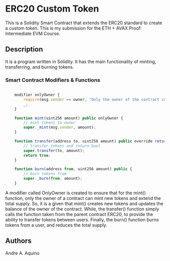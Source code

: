 # ERC20 Custom Token

This is a Solidity Smart Contract that extends the ERC20 standard to create a custom token. This is my submission for the ETH + AVAX Proof: Intermediate EVM Course.

## Description

It is a program written in Solidity. It has the main functionality of minting, transferring, and burning tokens.

### Smart Contract Modifiers & Functions

```javascript

    modifier onlyOwner {
        require(msg.sender == owner, "Only the owner of the contract can mint new tokens.");
        _;
    }

    function mint(uint256 amount) public onlyOwner {
        // mint tokens to owner
        super._mint(msg.sender, amount);
    }

    function transfer(address to, uint256 amount) public override returns (bool) {
        // transfer tokens and return bool
        super.transfer(to, amount);
        return true;
    }

    function burn(address from, uint256 amount) public {
        // burn tokens from
        super._burn(from, amount);
    }
```

A modifier called OnlyOwner is created to ensure that for the mint() function, only the owner of a contract can mint new tokens and extend the total supply. So, it is a given that mint() creates new tokens and updates the balance of the owner of the contract. While, the transfer() function simply calls the function taken from the parent contract ERC20, to provide the ability to transfer tokens between users. Finally, the burn() function burns tokens from a user, and reduces the total supply.

## Authors

Andre A. Aquino 

